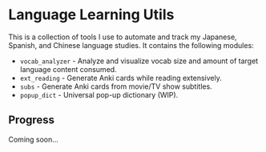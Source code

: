 # Language Learning Utils
This is a collection of tools I use to automate and track my Japanese, Spanish, and Chinese language studies. It contains the following modules:

- `vocab_analyzer` - Analyze and visualize vocab size and amount of target language content consumed.
- `ext_reading` - Generate Anki cards while reading extensively.
- `subs` - Generate Anki cards from movie/TV show subtitles.
- `popup_dict` - Universal pop-up dictionary (WIP).

## Progress
Coming soon...
